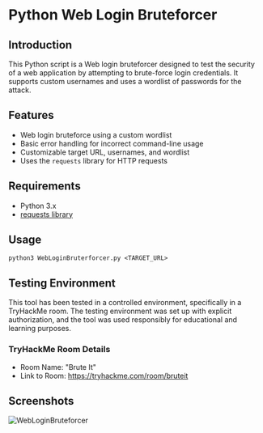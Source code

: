 # Python Web Login Bruteforcer

## Introduction
This Python script is a Web login bruteforcer designed to test the security of a web application by attempting to brute-force login credentials. It supports custom usernames and uses a wordlist of passwords for the attack.

## Features
- Web login bruteforce using a custom wordlist
- Basic error handling for incorrect command-line usage
- Customizable target URL, usernames, and wordlist
- Uses the `requests` library for HTTP requests

## Requirements
- Python 3.x
- [requests library](https://docs.python-requests.org/en/latest/)

## Usage
```
python3 WebLoginBruterforcer.py <TARGET_URL>
```
## Testing Environment
This tool has been tested in a controlled environment, specifically in a TryHackMe room. The testing environment was set up with explicit authorization, and the tool was used responsibly for educational and learning purposes.

### TryHackMe Room Details
- Room Name: "Brute It"
- Link to Room: https://tryhackme.com/room/bruteit

## Screenshots

![WebLoginBruteforcer](https://github.com/ab3lsec/PythonCybersecProjects/assets/87868050/442b6403-414a-485c-8bcf-eb4aa241ec68)
